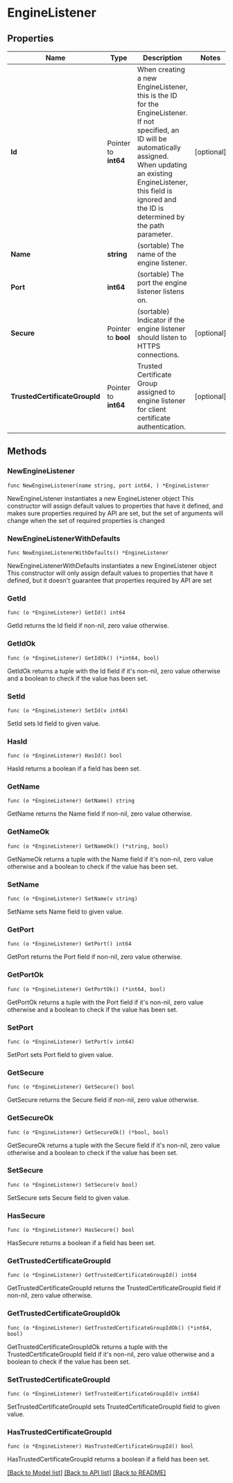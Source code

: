 # EngineListener

## Properties

Name | Type | Description | Notes
------------ | ------------- | ------------- | -------------
**Id** | Pointer to **int64** | When creating a new EngineListener, this is the ID for the EngineListener. If not specified, an ID will be automatically assigned. When updating an existing EngineListener, this field is ignored and the ID is determined by the path parameter. | [optional] 
**Name** | **string** | (sortable) The name of the engine listener. | 
**Port** | **int64** | (sortable) The port the engine listener listens on. | 
**Secure** | Pointer to **bool** | (sortable) Indicator if the engine listener should listen to HTTPS connections. | [optional] 
**TrustedCertificateGroupId** | Pointer to **int64** | Trusted Certificate Group assigned to engine listener for client certificate authentication. | [optional] 

## Methods

### NewEngineListener

`func NewEngineListener(name string, port int64, ) *EngineListener`

NewEngineListener instantiates a new EngineListener object
This constructor will assign default values to properties that have it defined,
and makes sure properties required by API are set, but the set of arguments
will change when the set of required properties is changed

### NewEngineListenerWithDefaults

`func NewEngineListenerWithDefaults() *EngineListener`

NewEngineListenerWithDefaults instantiates a new EngineListener object
This constructor will only assign default values to properties that have it defined,
but it doesn't guarantee that properties required by API are set

### GetId

`func (o *EngineListener) GetId() int64`

GetId returns the Id field if non-nil, zero value otherwise.

### GetIdOk

`func (o *EngineListener) GetIdOk() (*int64, bool)`

GetIdOk returns a tuple with the Id field if it's non-nil, zero value otherwise
and a boolean to check if the value has been set.

### SetId

`func (o *EngineListener) SetId(v int64)`

SetId sets Id field to given value.

### HasId

`func (o *EngineListener) HasId() bool`

HasId returns a boolean if a field has been set.

### GetName

`func (o *EngineListener) GetName() string`

GetName returns the Name field if non-nil, zero value otherwise.

### GetNameOk

`func (o *EngineListener) GetNameOk() (*string, bool)`

GetNameOk returns a tuple with the Name field if it's non-nil, zero value otherwise
and a boolean to check if the value has been set.

### SetName

`func (o *EngineListener) SetName(v string)`

SetName sets Name field to given value.


### GetPort

`func (o *EngineListener) GetPort() int64`

GetPort returns the Port field if non-nil, zero value otherwise.

### GetPortOk

`func (o *EngineListener) GetPortOk() (*int64, bool)`

GetPortOk returns a tuple with the Port field if it's non-nil, zero value otherwise
and a boolean to check if the value has been set.

### SetPort

`func (o *EngineListener) SetPort(v int64)`

SetPort sets Port field to given value.


### GetSecure

`func (o *EngineListener) GetSecure() bool`

GetSecure returns the Secure field if non-nil, zero value otherwise.

### GetSecureOk

`func (o *EngineListener) GetSecureOk() (*bool, bool)`

GetSecureOk returns a tuple with the Secure field if it's non-nil, zero value otherwise
and a boolean to check if the value has been set.

### SetSecure

`func (o *EngineListener) SetSecure(v bool)`

SetSecure sets Secure field to given value.

### HasSecure

`func (o *EngineListener) HasSecure() bool`

HasSecure returns a boolean if a field has been set.

### GetTrustedCertificateGroupId

`func (o *EngineListener) GetTrustedCertificateGroupId() int64`

GetTrustedCertificateGroupId returns the TrustedCertificateGroupId field if non-nil, zero value otherwise.

### GetTrustedCertificateGroupIdOk

`func (o *EngineListener) GetTrustedCertificateGroupIdOk() (*int64, bool)`

GetTrustedCertificateGroupIdOk returns a tuple with the TrustedCertificateGroupId field if it's non-nil, zero value otherwise
and a boolean to check if the value has been set.

### SetTrustedCertificateGroupId

`func (o *EngineListener) SetTrustedCertificateGroupId(v int64)`

SetTrustedCertificateGroupId sets TrustedCertificateGroupId field to given value.

### HasTrustedCertificateGroupId

`func (o *EngineListener) HasTrustedCertificateGroupId() bool`

HasTrustedCertificateGroupId returns a boolean if a field has been set.


[[Back to Model list]](../README.md#documentation-for-models) [[Back to API list]](../README.md#documentation-for-api-endpoints) [[Back to README]](../README.md)



